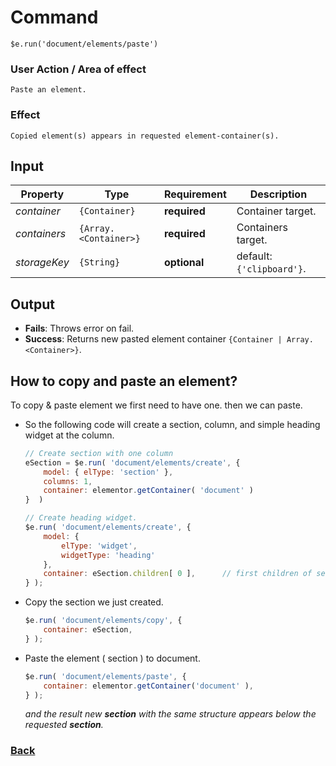 # Command
    $e.run('document/elements/paste')

### User Action / Area of effect
    Paste an element.
     
### Effect
    Copied element(s) appears in requested element-container(s).

## Input
| Property     | Type                  | Requirement   | Description |
|---           |---                    |---            |---|
| _container_  | `{Container}`         | **required**  | Container target.
| _containers_ | `{Array.<Container>}` | **required**  | Containers target.
| _storageKey_ | `{String}`            | **optional**  | default: `{'clipboard'}`.

## Output
   * **Fails**: Throws error on fail.
   * **Success**: Returns new pasted element container `{Container | Array.<Container>}`.
   
## How to copy and paste an element? 
To copy & paste element we first need to have one. then we can paste.
* So the following code will create a section, column, and simple heading widget at the column.
    ```javascript
    // Create section with one column
    eSection = $e.run( 'document/elements/create', { 
        model: { elType: 'section' },
        columns: 1,
        container: elementor.getContainer( 'document' )
    }  )

    // Create heading widget.
    $e.run( 'document/elements/create', {
        model: {
            elType: 'widget',
            widgetType: 'heading'
        }, 
        container: eSection.children[ 0 ],      // first children of section means the column.
    } );
    ```
* Copy the section we just created.
    ```javascript
    $e.run( 'document/elements/copy', {
        container: eSection,
    } );
    ```
* Paste the element ( section ) to document.
    ```javascript
    $e.run( 'document/elements/paste', {
        container: elementor.getContainer('document' ),
    } );
    ```
   _and the result new **section** with the same structure appears below the requested **section**._

### [Back](../usability.index.md) 
